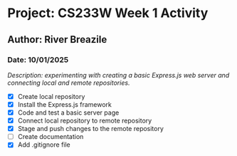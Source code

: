 # Project: CS233W Week 1 Activity<br/>
## Author: River Breazile<br/>
### Date: 10/01/2025<br/>
_Description: experimenting with creating a basic Express.js web server and connecting local and remote repositories._
- [x] Create local repository
- [x] Install the Express.js framework
- [x] Code and test a basic server page
- [x] Connect local repository to remote repository
- [x] Stage and push changes to the remote repository
- [ ] Create documentation
- [x] Add .gitignore file